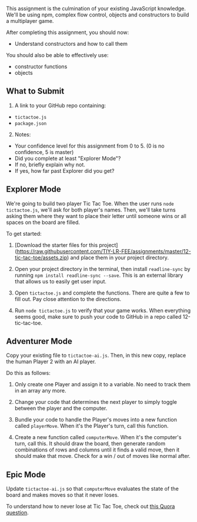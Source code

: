 This assignment is the culmination of your existing JavaScript knowledge. We'll be using npm, complex flow control, objects and constructors to build a multiplayer game.

After completing this assignment, you should now:
* Understand constructors and how to call them

You should also be able to effectively use:
* constructor functions
* objects

## What to Submit
1. A link to your GitHub repo containing:
  * `tictactoe.js`
  * `package.json`
2. Notes:
  * Your confidence level for this assignment from 0 to 5. (0 is no confidence, 5 is master)
  * Did you complete at least "Explorer Mode"?
  * If no, briefly explain why not.
  * If yes, how far past Explorer did you get?

## Explorer Mode

We're going to build two player Tic Tac Toe. When the user runs `node tictactoe.js`, we'll ask for both player's names. Then, we'll take turns asking them where they want to place their letter until someone wins or all spaces on the board are filled.

To get started:

1. [Download the starter files for this project] (https://raw.githubusercontent.com/TIY-LR-FEE/assignments/master/12-tic-tac-toe/assets.zip) and place them in your project directory.

2. Open your project directory in the terminal, then install `readline-sync` by running `npm install readline-sync --save`. This is an external library that allows us to easily get user input.

3. Open `tictactoe.js` and complete the functions. There are quite a few to fill out. Pay close attention to the directions.

4. Run `node tictactoe.js` to verify that your game works. When everything seems good, make sure to push your code to GitHub in a repo called 12-tic-tac-toe.

## Adventurer Mode

Copy your existing file to `tictactoe-ai.js`. Then, in this new copy, replace the human Player 2 with an AI player.

Do this as follows:

1. Only create one Player and assign it to a variable. No need to track them in an array any more.

2. Change your code that determines the next player to simply toggle between the player and the computer.

3. Bundle your code to handle the Player's moves into a new function called `playerMove`. When it's the Player's turn, call this function.

4. Create a new function called `computerMove`. When it's the computer's turn, call this. It should draw the board, then generate random combinations of rows and columns until it finds a valid move, then it should make that move. Check for a win / out of moves like normal after.

## Epic Mode

Update `tictactoe-ai.js` so that `computerMove` evaluates the state of the board and makes moves so that it never loses.

To understand how to never lose at Tic Tac Toe, check out [this Quora question](https://www.quora.com/Is-there-a-way-to-never-lose-at-Tic-Tac-Toe).

